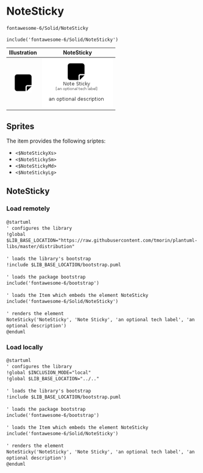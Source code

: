 # NoteSticky


```text
fontawesome-6/Solid/NoteSticky
```

```text
include('fontawesome-6/Solid/NoteSticky')
```



| Illustration | NoteSticky |
| :---: | :---: |
| ![illustration for Illustration](../../fontawesome-6/Solid/NoteSticky.png) | ![illustration for NoteSticky](../../fontawesome-6/Solid/NoteSticky.Local.png) |



## Sprites
The item provides the following sriptes:

- `<$NoteStickyXs>`
- `<$NoteStickySm>`
- `<$NoteStickyMd>`
- `<$NoteStickyLg>`





## NoteSticky

### Load remotely
```plantuml
@startuml
' configures the library
!global $LIB_BASE_LOCATION="https://raw.githubusercontent.com/tmorin/plantuml-libs/master/distribution"

' loads the library's bootstrap
!include $LIB_BASE_LOCATION/bootstrap.puml

' loads the package bootstrap
include('fontawesome-6/bootstrap')

' loads the Item which embeds the element NoteSticky
include('fontawesome-6/Solid/NoteSticky')

' renders the element
NoteSticky('NoteSticky', 'Note Sticky', 'an optional tech label', 'an optional description')
@enduml
```

### Load locally
```plantuml
@startuml
' configures the library
!global $INCLUSION_MODE="local"
!global $LIB_BASE_LOCATION="../.."

' loads the library's bootstrap
!include $LIB_BASE_LOCATION/bootstrap.puml

' loads the package bootstrap
include('fontawesome-6/bootstrap')

' loads the Item which embeds the element NoteSticky
include('fontawesome-6/Solid/NoteSticky')

' renders the element
NoteSticky('NoteSticky', 'Note Sticky', 'an optional tech label', 'an optional description')
@enduml
```

